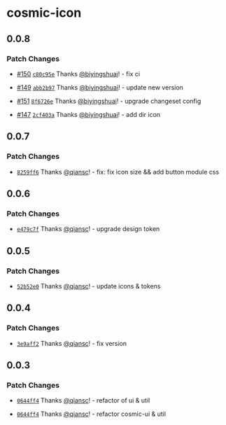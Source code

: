 # cosmic-icon

## 0.0.8

### Patch Changes

-   [#150](https://github.com/searchfe/cosmic-design/pull/150) [`c80c95e`](https://github.com/searchfe/cosmic-design/commit/c80c95e4f4416ee50d7cadddbe9f4d52a962d5be) Thanks [@biyingshuai](https://github.com/biyingshuai)! - fix ci

*   [#149](https://github.com/searchfe/cosmic-design/pull/149) [`abb2b97`](https://github.com/searchfe/cosmic-design/commit/abb2b9779f181551aaa993d40e0794c2adaa04e9) Thanks [@biyingshuai](https://github.com/biyingshuai)! - update new version

-   [#151](https://github.com/searchfe/cosmic-design/pull/151) [`8f6726e`](https://github.com/searchfe/cosmic-design/commit/8f6726e9ee7df3949e0eefb7b68924d82b4997e6) Thanks [@biyingshuai](https://github.com/biyingshuai)! - upgrade changeset config

*   [#147](https://github.com/searchfe/cosmic-design/pull/147) [`2cf403a`](https://github.com/searchfe/cosmic-design/commit/2cf403a71f448141e525529ae758dc68b0198d47) Thanks [@biyingshuai](https://github.com/biyingshuai)! - add dir icon

## 0.0.7

### Patch Changes

-   [`8259ff6`](https://github.com/searchfe/cosmic-design/commit/8259ff63cd562add2215d0fdde0f678bfab3ad3a) Thanks [@qiansc](https://github.com/qiansc)! - fix: fix icon size && add button module css

## 0.0.6

### Patch Changes

-   [`e479c7f`](https://github.com/searchfe/cosmic-design/commit/e479c7fda2a814dbad653dd9718006e56e85c65d) Thanks [@qiansc](https://github.com/qiansc)! - upgrade design token

## 0.0.5

### Patch Changes

-   [`52b52e0`](https://github.com/searchfe/cosmic-design/commit/52b52e056014f269f6c002f172d9a80ee4727bb2) Thanks [@qiansc](https://github.com/qiansc)! - update icons & tokens

## 0.0.4

### Patch Changes

-   [`3e9aff2`](https://github.com/searchfe/cosmic-design/commit/3e9aff20e97e07c6b36e48461947187c3ae44b40) Thanks [@qiansc](https://github.com/qiansc)! - fix version

## 0.0.3

### Patch Changes

-   [`0644ff4`](https://github.com/searchfe/cosmic-design/commit/0644ff47be777e519a891cedeb2ae7d594aa693f) Thanks [@qiansc](https://github.com/qiansc)! - refactor of ui & util

*   [`0644ff4`](https://github.com/searchfe/cosmic-design/commit/0644ff47be777e519a891cedeb2ae7d594aa693f) Thanks [@qiansc](https://github.com/qiansc)! - refactor cosmic-ui & util
